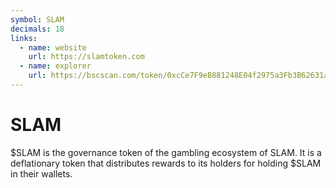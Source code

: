 ```yaml
---
symbol: SLAM
decimals: 18
links:
  - name: website
    url: https://slamtoken.com
  - name: explorer
    url: https://bscscan.com/token/0xcCe7F9eB881248E04f2975a3Fb3B62631ad9eE37
---
```


# SLAM

$SLAM is the governance token of the gambling ecosystem of SLAM. It is a deflationary token that distributes rewards to its holders for holding $SLAM in their wallets.
